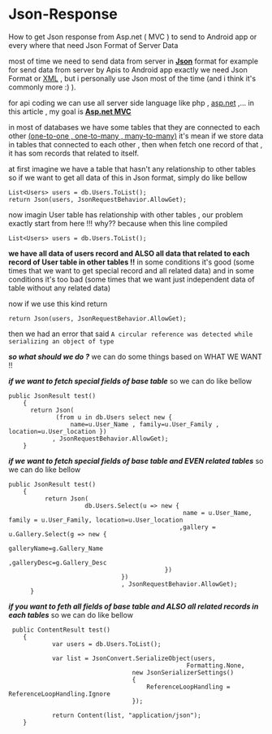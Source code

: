 # Json-Response
How to get Json response from Asp.net ( MVC ) to send to Android app or every where that need Json Format of Server Data

most of time we need to send data from server in [**Json**](https://www.json.org/) format for example for send data from server by Apis to Android app 
exactly we need Json Format or [XML](https://en.wikipedia.org/wiki/XML) , but i personally use Json most of the time (and i think it's commonly more :) ).

for api coding we can use all server side language like php , [asp.net](https://www.asp.net/) ,...
in this article , my goal is [**Asp.net MVC**](https://www.asp.net/mvc)

in most of databases we have some tables that they are connected to each other [(one-to-one , one-to-many , many-to-many)](https://www.techrepublic.com/article/relational-databases-defining-relationships-between-database-tables/) 
it's mean if we store data in tables that connected to each other , then when fetch one record of that , it has som records that related to itself.

at first imagine we have a table that hasn't any relationship to other tables so if we want to get all data of this in Json format, simply do like bellow

```
List<Users> users = db.Users.ToList();
return Json(users, JsonRequestBehavior.AllowGet);
```

now imagin User table has relationship with other tables , our problem exactly start from here !!! why??
because when this line compiled
```
List<Users> users = db.Users.ToList();
```
**we have all data of users record and ALSO all data that related to each record of User table in other tables !!**
in some conditions it's good (some times that we want to get special record and all related data) and in some conditions it's too bad (some times that we want just independent data of table without any related data)

now if we use this kind return 
```
return Json(users, JsonRequestBehavior.AllowGet);
```
then we had an error that said
`A circular reference was detected while serializing an object of type `

***so what should we do ?***
we can do some things based on WHAT WE WANT !!

***if we want to fetch special fields of base table*** so we can do like bellow 

```
public JsonResult test()
    {
      return Json(
             (from u in db.Users select new {
                 name=u.User_Name , family=u.User_Family , location=u.User_location })
            , JsonRequestBehavior.AllowGet);
    }
```

***if we want to fetch special fields of base table and EVEN related tables*** so we can do like bellow 

```
public JsonResult test()
    {
          return Json(
                     db.Users.Select(u => new {
                                                name = u.User_Name, family = u.User_Family, location=u.User_location
                                               ,gallery = u.Gallery.Select(g => new {
                                                                        galleryName=g.Gallery_Name
                                                                        ,galleryDesc=g.Gallery_Desc
                                           })
                               })
                               , JsonRequestBehavior.AllowGet);
      }
```

***if you want to feth all fields of base table and ALSO all related records in each tables*** so we can do like bellow
```
 public ContentResult test()
    {
            var users = db.Users.ToList();

            var list = JsonConvert.SerializeObject(users,
                                                 Formatting.None,
                                  new JsonSerializerSettings()
                                  {
                                      ReferenceLoopHandling = ReferenceLoopHandling.Ignore
                                  });

            return Content(list, "application/json");
    }
```

